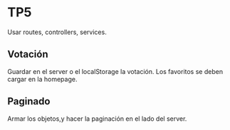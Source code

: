 # TP5
Usar routes, controllers, services.

## Votación
Guardar en el server o el localStorage la votación. Los favoritos se deben cargar en la homepage.

## Paginado
Armar los objetos,y hacer la paginación en el lado del server.

